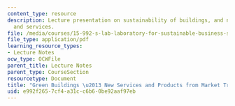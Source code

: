 ```yaml
---
content_type: resource
description: Lecture presentation on sustainability of buildings, and new markets
  and services.
file: /media/courses/15-992-s-lab-laboratory-for-sustainable-business-spring-2008/e992f2657cf4a31cc6b60be92aaf97eb_lec_15.pdf
file_type: application/pdf
learning_resource_types:
- Lecture Notes
ocw_type: OCWFile
parent_title: Lecture Notes
parent_type: CourseSection
resourcetype: Document
title: "Green Buildings \u2013 New Services and Products from Market Transformation"
uid: e992f265-7cf4-a31c-c6b6-0be92aaf97eb
---
```


